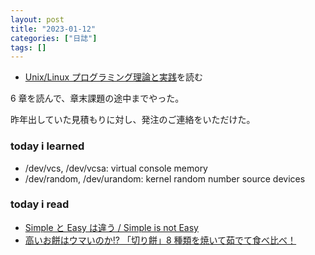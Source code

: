 ```yaml
---
layout: post
title: "2023-01-12"
categories: ["日誌"]
tags: []
---
```


- [Unix/Linux プログラミング理論と実践](https://www.amazon.co.jp/dp/4048700219)を読む

6 章を読んで、章末課題の途中までやった。

昨年出していた見積もりに対し、発注のご連絡をいただけた。

### today i learned

- /dev/vcs, /dev/vcsa: virtual console memory
- /dev/random, /dev/urandom: kernel random number source devices

### today i read

- [Simple と Easy は違う / Simple is not Easy](https://speakerdeck.com/takeru0757/simple-is-not-easy)
- [高いお餅はウマいのか!? 「切り餅」8 種類を焼いて茹でて食べ比べ！](https://kakakumag.com/food/?id=14846)

